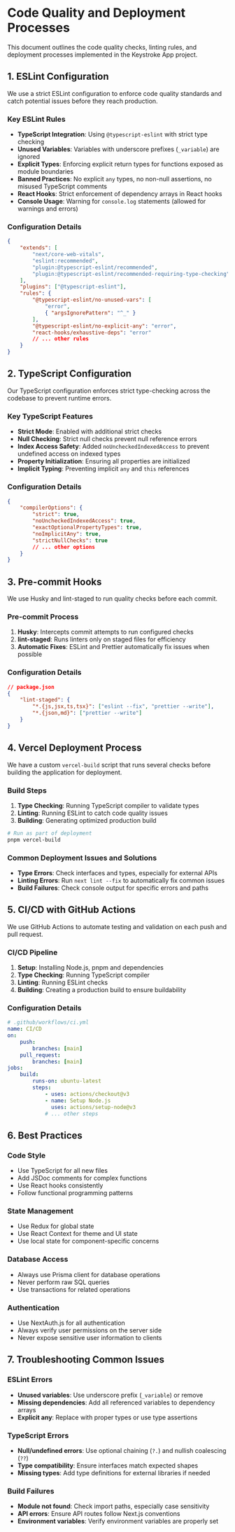 # Code Quality and Deployment Processes

This document outlines the code quality checks, linting rules, and deployment processes implemented in the Keystroke App project.

## 1. ESLint Configuration

We use a strict ESLint configuration to enforce code quality standards and catch potential issues before they reach production.

### Key ESLint Rules

- **TypeScript Integration**: Using `@typescript-eslint` with strict type checking
- **Unused Variables**: Variables with underscore prefixes (`_variable`) are ignored
- **Explicit Types**: Enforcing explicit return types for functions exposed as module boundaries
- **Banned Practices**: No explicit `any` types, no non-null assertions, no misused TypeScript comments
- **React Hooks**: Strict enforcement of dependency arrays in React hooks
- **Console Usage**: Warning for `console.log` statements (allowed for warnings and errors)

### Configuration Details

```json
{
    "extends": [
        "next/core-web-vitals",
        "eslint:recommended",
        "plugin:@typescript-eslint/recommended",
        "plugin:@typescript-eslint/recommended-requiring-type-checking"
    ],
    "plugins": ["@typescript-eslint"],
    "rules": {
        "@typescript-eslint/no-unused-vars": [
            "error",
            { "argsIgnorePattern": "^_" }
        ],
        "@typescript-eslint/no-explicit-any": "error",
        "react-hooks/exhaustive-deps": "error"
        // ... other rules
    }
}
```

## 2. TypeScript Configuration

Our TypeScript configuration enforces strict type-checking across the codebase to prevent runtime errors.

### Key TypeScript Features

- **Strict Mode**: Enabled with additional strict checks
- **Null Checking**: Strict null checks prevent null reference errors
- **Index Access Safety**: Added `noUncheckedIndexedAccess` to prevent undefined access on indexed types
- **Property Initialization**: Ensuring all properties are initialized
- **Implicit Typing**: Preventing implicit `any` and `this` references

### Configuration Details

```json
{
    "compilerOptions": {
        "strict": true,
        "noUncheckedIndexedAccess": true,
        "exactOptionalPropertyTypes": true,
        "noImplicitAny": true,
        "strictNullChecks": true
        // ... other options
    }
}
```

## 3. Pre-commit Hooks

We use Husky and lint-staged to run quality checks before each commit.

### Pre-commit Process

1. **Husky**: Intercepts commit attempts to run configured checks
2. **lint-staged**: Runs linters only on staged files for efficiency
3. **Automatic Fixes**: ESLint and Prettier automatically fix issues when possible

### Configuration Details

```json
// package.json
{
    "lint-staged": {
        "*.{js,jsx,ts,tsx}": ["eslint --fix", "prettier --write"],
        "*.{json,md}": ["prettier --write"]
    }
}
```

## 4. Vercel Deployment Process

We have a custom `vercel-build` script that runs several checks before building the application for deployment.

### Build Steps

1. **Type Checking**: Running TypeScript compiler to validate types
2. **Linting**: Running ESLint to catch code quality issues
3. **Building**: Generating optimized production build

```bash
# Run as part of deployment
pnpm vercel-build
```

### Common Deployment Issues and Solutions

- **Type Errors**: Check interfaces and types, especially for external APIs
- **Linting Errors**: Run `next lint --fix` to automatically fix common issues
- **Build Failures**: Check console output for specific errors and paths

## 5. CI/CD with GitHub Actions

We use GitHub Actions to automate testing and validation on each push and pull request.

### CI/CD Pipeline

1. **Setup**: Installing Node.js, pnpm and dependencies
2. **Type Checking**: Running TypeScript compiler
3. **Linting**: Running ESLint checks
4. **Building**: Creating a production build to ensure buildability

### Configuration Details

```yaml
# .github/workflows/ci.yml
name: CI/CD
on:
    push:
        branches: [main]
    pull_request:
        branches: [main]
jobs:
    build:
        runs-on: ubuntu-latest
        steps:
            - uses: actions/checkout@v3
            - name: Setup Node.js
              uses: actions/setup-node@v3
            # ... other steps
```

## 6. Best Practices

### Code Style

- Use TypeScript for all new files
- Add JSDoc comments for complex functions
- Use React hooks consistently
- Follow functional programming patterns

### State Management

- Use Redux for global state
- Use React Context for theme and UI state
- Use local state for component-specific concerns

### Database Access

- Always use Prisma client for database operations
- Never perform raw SQL queries
- Use transactions for related operations

### Authentication

- Use NextAuth.js for all authentication
- Always verify user permissions on the server side
- Never expose sensitive user information to clients

## 7. Troubleshooting Common Issues

### ESLint Errors

- **Unused variables**: Use underscore prefix (`_variable`) or remove
- **Missing dependencies**: Add all referenced variables to dependency arrays
- **Explicit any**: Replace with proper types or use type assertions

### TypeScript Errors

- **Null/undefined errors**: Use optional chaining (`?.`) and nullish coalescing (`??`)
- **Type compatibility**: Ensure interfaces match expected shapes
- **Missing types**: Add type definitions for external libraries if needed

### Build Failures

- **Module not found**: Check import paths, especially case sensitivity
- **API errors**: Ensure API routes follow Next.js conventions
- **Environment variables**: Verify environment variables are properly set
